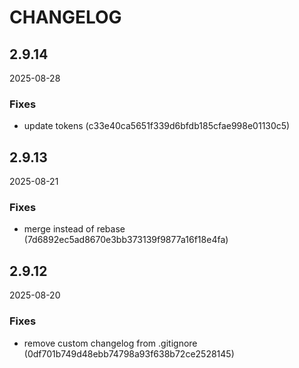 # CHANGELOG

<!--- next entry here -->

## 2.9.14
2025-08-28

### Fixes

- update tokens (c33e40ca5651f339d6bfdb185cfae998e01130c5)

## 2.9.13
2025-08-21

### Fixes

- merge instead of rebase (7d6892ec5ad8670e3bb373139f9877a16f18e4fa)

## 2.9.12
2025-08-20

### Fixes

- remove custom changelog from .gitignore (0df701b749d48ebb74798a93f638b72ce2528145)